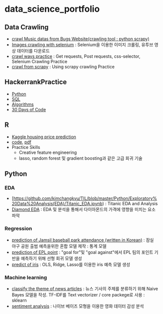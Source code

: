 # data_science_portfolio

## Data Crawling
- [crawl Music datas from Bugs Website(crawling tool : python scrapy)](https://github.com/kimchangkyu/Music-crawling/blob/master/music_datas.ipynb)
- [Images crawling with selenium](https://github.com/kimchangkyu/TIL/blob/master/Crawling/15_selenium_3.ipynb) : Selenium을 이용한 이미지 크롤링, 유투브 영상 데이터를 다운로드
- [crawl ways practice](https://github.com/kimchangkyu/TIL/tree/master/Crawling) : Get requests, Post requests, css-selector, Selenium Crawling Practice
- [crawl from scrapy](https://github.com/kimchangkyu/TIL/tree/master/Scrapy) : Using scrapy crawling Practice

## HackerrankPractice
- [Python](https://github.com/kimchangkyu/HackerrankPractice/tree/master/Python)
- [SQL](https://github.com/kimchangkyu/HackerrankPractice/tree/master/SQL)
- [Algorithms](https://github.com/kimchangkyu/HackerrankPractice/tree/master/Algorithms)
- [30 Days of Code](https://github.com/kimchangkyu/HackerrankPractice/tree/master/Tutorials/30%20Days%20of%20Code)

## R
- [Kaggle housing price prediction](https://github.com/kimchangkyu/R)
- [code](https://github.com/kimchangkyu/R/blob/master/dataset.R), [pdf](https://github.com/kimchangkyu/R/blob/master/house%20price_F.pdf)
- Practice Skills
  - Creative feature engineering 
  - lasso, random forest 및 gradient boosting과 같은 고급 회귀 기술
    
## Python
### EDA
- [https://github.com/kimchangkyu/TIL/blob/master/Python/Exploratory%20Data%20Analysis(EDA)/Titanic_EDA.ipynb) : Titanic EDA and Analysis
- [Diamond EDA](https://github.com/kimchangkyu/Diamond-EDA) : EDA 및 분석을 통해서 다이아몬드의 가격에 영향을 미치는 요소 파악
### Regression
- [prediction of Jamsil baseball park attendance (written in Korean)](https://github.com/kimchangkyu/Prediction_of_Attendance_in_KBO/blob/master/analysis_OLS.ipynb) : 잠실 야구 공원 출범 예측을위한 혼합 모델 제작 : 통계 모델
- [prediction of EPL point](https://github.com/kimchangkyu/TIL/blob/master/Python/numpy-pandas/06_liner_regression.ipynb) : 
"goal for"및 "goal against"에서 EPL 팀의 포인트 기반을 예측하기 위해 선형 회귀 모델 생성
- [predict of iris](https://github.com/kimchangkyu/Python/blob/master/Regression_OLS_Ridge_Lasso.ipynb) : OLS, Ridge, Lasso를 이용한 iris 예측 모델 생성
### Machine learning
- [classify the theme of news articles](https://github.com/kimchangkyu/TIL/blob/master/Crawling/19_multinomialNB.ipynb) : 뉴스 기사의 주제를 분류하기 위해 Naive Bayes 모델을 작성. TF-IDF를 Text vectorizer / core packege로 사용 : sklearn
- [sentiment analysis](https://github.com/kimchangkyu/Micro-sentiment-analysis/blob/master/sentiment%20analysis.ipynb) : 나이브 베이즈 모형을 이용한 영화 데이터 감성 분석
